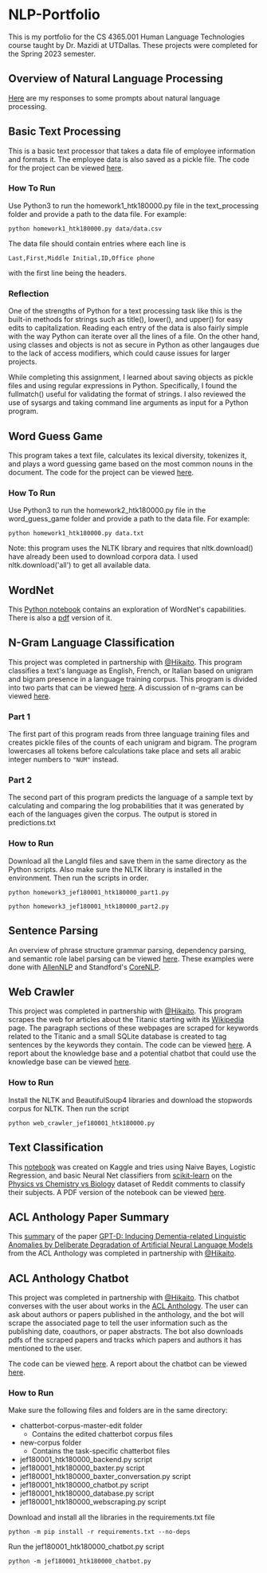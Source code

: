 # NLP-Portfolio
This is my portfolio for the CS 4365.001 Human Language Technologies course taught by Dr. Mazidi at UTDallas. These projects were completed for the Spring 2023 semester. 

## Overview of Natural Language Processing
[Here](overview_of_nlp.pdf) are my responses to some prompts about natural language processing.


## Basic Text Processing
This is a basic text processor that takes a data file of employee information and formats it. The employee data is also saved as a pickle file. The code for the project can be viewed [here](text_processing/homework1_htk180000.py).

### How To Run
Use Python3 to run the homework1_htk180000.py file in the text_processing folder and provide a path to the data file. For example:

`python homework1_htk180000.py data/data.csv`

The data file should contain entries where each line is 

`Last,First,Middle Initial,ID,Office phone`

with the first line being the headers.

### Reflection
One of the strengths of Python for a text processing task like this is the built-in methods for strings such as title(), lower(), and upper() for easy edits to capitalization. Reading each entry of the data is also fairly simple with the way Python can iterate over all the lines of a file. On the other hand, using classes and objects is not as secure in Python as other langauges due to the lack of access modifiers, which could cause issues for larger projects.

While completing this assignment, I learned about saving objects as pickle files and using regular expressions in Python. Specifically, I found the fullmatch() useful for validating the format of strings. I also reviewed the use of sysargs and taking command line arguments as input for a Python program.


## Word Guess Game
This program takes a text file, calculates its lexical diversity, tokenizes it, and plays a word guessing game based on the most common nouns in the document. The code for the project can be viewed [here](word_guess_game/homework2_htk180000.py).

### How To Run
Use Python3 to run the homework2_htk180000.py file in the word_guess_game folder and provide a path to the data file. For example:

`python homework1_htk180000.py data.txt`

Note: this program uses the NLTK library and requires that nltk.download() have already been used to download corpora data.  I used nltk.download('all') to get all available data.


## WordNet
This [Python notebook](wordnet/homework3_htk180000.ipynb) contains an exploration of WordNet's capabilities. There is also a [pdf](wordnet/homework3_htk180000.pdf) version of it.

## N-Gram Language Classification
This project was completed in partnership with [@Hikaito](https://github.com/Hikaito).
This program classifies a text's language as English, French, or Italian based on unigram and bigram presence in a language training corpus.
This program is divided into two parts that can be viewed [here](n-gram_language_model). A discussion of n-grams can be viewed [here](n-gram_langaug_model/N-Gram_Narrative).

### Part 1
The first part of this program reads from three language training files and creates pickle files of the counts of each unigram and bigram.
The program lowercases all tokens before calculations take place and sets all arabic integer numbers to `"NUM"` instead.


### Part 2
The second part of this program predicts the language of a sample text by calculating and comparing the log probabilities that it was generated by each of the languages given the corpus. The output is stored in predictions.txt


### How to Run
Download all the LangId files and save them in the same directory as the Python scripts. Also make sure the NLTK library is installed in the environment. Then run the scripts in order.

`python homework3_jef180001_htk180000_part1.py`

`python homework3_jef180001_htk180000_part2.py`


## Sentence Parsing
An overview of phrase structure grammar parsing, dependency parsing, and semantic role label parsing can be viewed [here](sentence_parsing/htk180000_sentence_parsing.pdf). These examples were done with [AllenNLP](https://demo.allennlp.org/reading-comprehension/bidaf-elmo) and Standford's [CoreNLP](https://stanfordnlp.github.io/CoreNLP/).


## Web Crawler
This project was completed in partnership with [@Hikaito](https://github.com/Hikaito).
This program scrapes the web for articles about the Titanic starting with its [Wikipedia](https://en.wikipedia.org/wiki/Titanic) page. The paragraph sections of these webpages are scraped for keywords related to the Titanic and a small SQLite database is created to tag sentences by the keywords they contain. The code can be viewed [here](web_crawler/web_crawler_jef180001_htk180000.py). A report about the knowledge base and a potential chatbot that could use the knowledge base can be viewed [here](web_crawler/web_crawler_report.pdf). 

### How to Run
Install the NLTK and BeautifulSoup4 libraries and download the stopwords corpus for NLTK. Then run the script

`python web_crawler_jef180001_htk180000.py`


## Text Classification
This [notebook](text_classification/text_classification_htk180000.ipynb) was created on Kaggle and tries using Naive Bayes, Logistic Regression, and basic Neural Net classifiers from [scikit-learn](https://scikit-learn.org/stable/index.html) on the [Physics vs Chemistry vs Biology](https://www.kaggle.com/datasets/vivmankar/physics-vs-chemistry-vs-biology/code?datasetId=1687228&sortBy=dateRun&tab=profile) dataset of Reddit comments to classify their subjects. A PDF version of the notebook can be viewed [here](text_classification/text_classification_htk180000.pdf).

## ACL Anthology Paper Summary
This [summary](acl_paper_summary/jef180001_htk180000_ACL_paper_summary.pdf) of the paper [GPT-D: Inducing Dementia-related Linguistic Anomalies by Deliberate Degradation of Artificial Neural Language Models](https://aclanthology.org/2022.acl-long.131/) from the ACL Anthology was completed in partnership with [@Hikaito](https://github.com/Hikaito).

## ACL Anthology Chatbot
This project was completed in partnership with [@Hikaito](https://github.com/Hikaito).
This chatbot converses with the user about works in the [ACL Anthology](https://aclanthology.org/). The user can ask about authors or papers published in the anthology, and the bot will scrape the associated page to tell the user information such as the publishing date, coauthors, or paper abstracts. The bot also downloads pdfs of the scraped papers and tracks which papers and authors it has mentioned to the user.

The code can be viewed [here](https://github.com/6henrykim/NLP-Portfolio/tree/main/chatbot). A report about the chatbot can be viewed [here](chatbot/jef180001_htk180000_chatbot_report.pdf). 

### How to Run
Make sure the following files and folders are in the same directory:
- chatterbot-corpus-master-edit folder
    - Contains the edited chatterbot corpus files
- new-corpus folder
     - Contains the task-specific chatterbot files
- jef180001_htk180000_backend.py script
- jef180001_htk180000_baxter.py script
- jef180001_htk180000_baxter_conversation.py script
- jef180001_htk180000_chatbot.py script
- jef180001_htk180000_database.py script
- jef180001_htk180000_webscraping.py script


Download and install all the libraries in the requirements.txt file

`python -m pip install -r requirements.txt --no-deps`


Run the jef180001_htk180000_chatbot.py script

`python -m jef180001_htk180000_chatbot.py`
